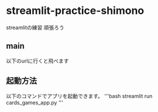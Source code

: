 # streamlit-practice-shimono
streamlitの練習 頑張ろう
## main
以下のurlに行くと飛べます

## 起動方法
以下のコマンドでアプリを起動できます。
'''bash
streamlit run cards_games_app.py
'''